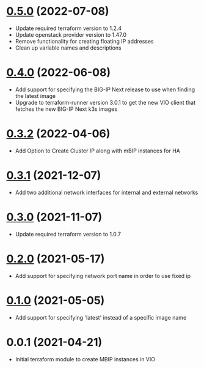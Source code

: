 # [0.5.0](https://gitswarm.f5net.com/terraform/modules/openstack/mbip/-/compare/v0.4.0...v0.5.0) (2022-07-08)
- Update required terraform version to 1.2.4
- Update openstack provider version to 1.47.0
- Remove functionality for creating floating IP addresses
- Clean up variable names and descriptions

# [0.4.0](https://gitswarm.f5net.com/terraform/modules/openstack/mbip/-/compare/v0.3.2...v0.4.0) (2022-06-08)
- Add support for specifying the BIG-IP Next release to use when finding the latest image
- Upgrade to terraform-runner version 3.0.1 to get the new VIO client that fetches the new BIG-IP Next k3s images

# [0.3.2](https://gitswarm.f5net.com/terraform/modules/openstack/mbip/-/compare/v0.3.1...v0.3.2) (2022-04-06)
- Add Option to Create Cluster IP along with mBIP instances for HA

# [0.3.1](https://gitswarm.f5net.com/terraform/modules/openstack/mbip/-/compare/v0.3.0...v0.3.1) (2021-12-07)
- Add two additional network interfaces for internal and external networks

# [0.3.0](https://gitswarm.f5net.com/terraform/modules/openstack/mbip/-/compare/v0.2.0...v0.3.0) (2021-11-07)
- Update required terraform version to 1.0.7

# [0.2.0](https://gitswarm.f5net.com/terraform/modules/openstack/mbip/-/compare/v0.1.0...v0.2.0) (2021-05-17)
- Add support for specifying network port name in order to use fixed ip

# [0.1.0](https://gitswarm.f5net.com/terraform/modules/openstack/mbip/-/compare/v0.0.1...v0.1.0) (2021-05-05)
- Add support for specifying 'latest' instead of a specific image name

# 0.0.1 (2021-04-21)
- Initial terraform module to create MBIP instances in VIO
